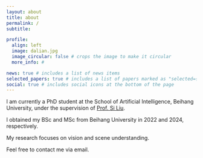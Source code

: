 ```yaml
---
layout: about
title: about
permalink: /
subtitle:

profile:
  align: left
  image: dalian.jpg
  image_circular: false # crops the image to make it circular
  more_info: #

news: true # includes a list of news items
selected_papers: true # includes a list of papers marked as "selected={true}"
social: true # includes social icons at the bottom of the page
---
```


I am currently a PhD student at the School of Artificial Intelligence, Beihang University, under the supervision of [Prof. Si Liu](https://colalab.net/).

I obtained my BSc and MSc from Beihang University in 2022 and 2024, respectively.

My research focuses on vision and scene understanding. 

Feel free to contact me via email.
